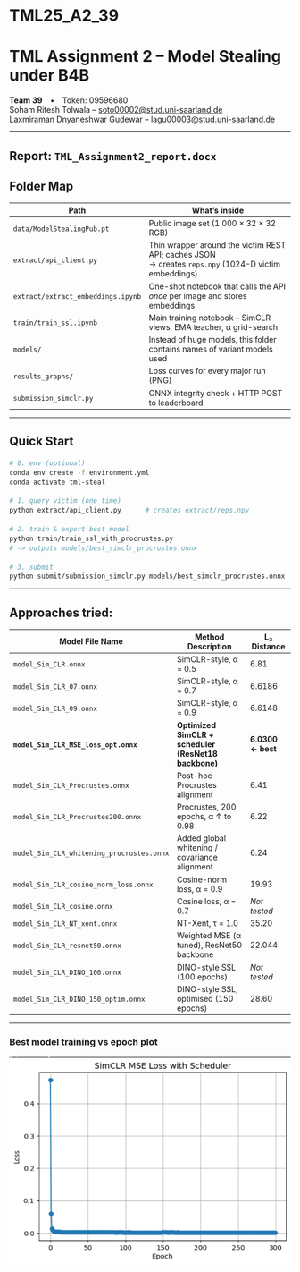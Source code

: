 # TML25_A2_39

# TML Assignment 2 – Model Stealing under B4B

**Team 39** • Token: 09596680  
Soham Ritesh Tolwala – soto00002@stud.uni-saarland.de  
Laxmiraman Dnyaneshwar Gudewar – lagu00003@stud.uni-saarland.de  

---
Report: `TML_Assignment2_report.docx`
---
## Folder Map

| Path | What’s inside |
|------|---------------|
| `data/ModelStealingPub.pt` | Public image set (1 000 × 32 × 32 RGB) |
| `extract/api_client.py` | Thin wrapper around the victim REST API; caches JSON<br>→ creates `reps.npy` (1024-D victim embeddings) |
| `extract/extract_embeddings.ipynb` | One-shot notebook that calls the API *once* per image and stores embeddings |
| `train/train_ssl.ipynb` | Main training notebook – SimCLR views, EMA teacher, α grid-search |
| `models/` | Instead of huge models, this folder contains names of variant models used |
| `results_graphs/` | Loss curves for every major run (PNG) |
| `submission_simclr.py` | ONNX integrity check + HTTP POST to leaderboard |

---

## Quick Start

```bash
# 0. env (optional)
conda env create -f environment.yml
conda activate tml-steal

# 1. query victim (one time)
python extract/api_client.py      # creates extract/reps.npy

# 2. train & export best model
python train/train_ssl_with_procrustes.py
# -> outputs models/best_simclr_procrustes.onnx

# 3. submit
python submit/submission_simclr.py models/best_simclr_procrustes.onnx
```
---
## Approaches tried:

| Model File Name                           | Method Description                                   | L₂ Distance       |
| ----------------------------------------- | ---------------------------------------------------- | ----------------- |
| `model_Sim_CLR.onnx`                      | SimCLR-style, α = 0.5                                | 6.81              |
| `model_Sim_CLR_07.onnx`                   | SimCLR-style, α = 0.7                                | 6.6186            |
| `model_Sim_CLR_09.onnx`                   | SimCLR-style, α = 0.9                                | 6.6148            |
| **`model_Sim_CLR_MSE_loss_opt.onnx`**     | **Optimized SimCLR + scheduler (ResNet18 backbone)** | **6.0300 ← best** |
| `model_Sim_CLR_Procrustes.onnx`           | Post-hoc Procrustes alignment                        | 6.41              |
| `model_Sim_CLR_Procrustes200.onnx`        | Procrustes, 200 epochs, α ↑ to 0.98                  | 6.22              |
| `model_Sim_CLR_whitening_procrustes.onnx` | Added global whitening / covariance alignment        | 6.24              |
| `model_Sim_CLR_cosine_norm_loss.onnx`     | Cosine-norm loss, α = 0.9                            | 19.93             |
| `model_Sim_CLR_cosine.onnx`               | Cosine loss, α = 0.7                                 | *Not tested*      |
| `model_Sim_CLR_NT_xent.onnx`              | NT-Xent, τ = 1.0                                     | 35.20             |
| `model_Sim_CLR_resnet50.onnx`             | Weighted MSE (α tuned), ResNet50 backbone            | 22.044            |
| `model_Sim_CLR_DINO_100.onnx`             | DINO-style SSL (100 epochs)                          | *Not tested*      |
| `model_Sim_CLR_DINO_150_optim.onnx`       | DINO-style SSL, optimised (150 epochs)               | 28.60             |


---


### Best model training vs epoch plot
<img src="https://github.com/SohamTolwala/TML25_A2_39/blob/main/MSE_300optim.png" width="506" height="371">

